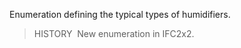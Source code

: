 ﻿Enumeration defining the typical types of humidifiers.

> HISTORY&nbsp; New enumeration in IFC2x2.
